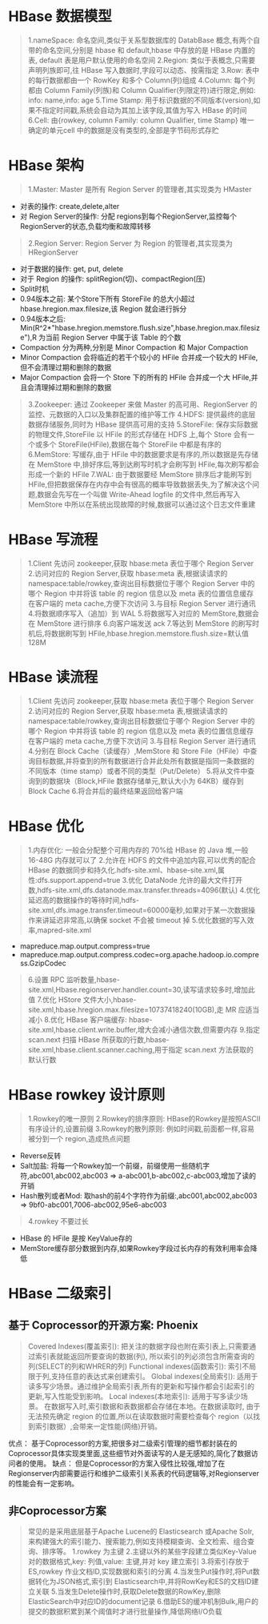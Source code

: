 # HBase 数据模型
> 1.nameSpace: 命名空间,类似于关系型数据库的 DatabBase 概念,有两个自带的命名空间,分别是 hbase 和 default,hbase 中存放的是 HBase 内置的表,
default 表是用户默认使用的命名空间
> 2.Region: 类似于表概念,只需要声明列族即可,往 HBase 写入数据时,字段可以动态、按需指定
> 3.Row: 表中的每行数据都由一个 RowKey 和多个 Column(列)组成
> 4.Column: 每个列都由 Column Family(列族)和 Column Qualifier(列限定符)进行限定,例如: info: name,info: age
> 5.Time Stamp: 用于标识数据的不同版本(version),如果不指定时间戳,系统会自动为其加上该字段,其值为写入 HBase 的时间
> 6.Cell: 由{rowkey, column Family: column Qualifier, time Stamp} 唯一确定的单元cell 中的数据是没有类型的,全部是字节码形式存贮

# HBase 架构
> 1.Master: Master 是所有 Region Server 的管理者,其实现类为 HMaster
- 对表的操作: create,delete,alter
- 对 Region Server的操作: 分配 regions到每个RegionServer,监控每个 RegionServer的状态,负载均衡和故障转移
> 2.Region Server: Region Server 为 Region 的管理者,其实现类为 HRegionServer
- 对于数据的操作: get, put, delete
- 对于 Region 的操作: splitRegion(切)、compactRegion(压)
- Split时机
- 0.94版本之前: 某个Store下所有 StoreFile 的总大小超过 hbase.hregion.max.filesize,该 Region 就会进行拆分
- 0.94版本之后: Min(R^2*"hbase.hregion.memstore.flush.size",hbase.hregion.max.filesize"),R 为当前 Region Server 中属于该 Table 的个数
- Compaction 分为两种,分别是 Minor Compaction 和 Major Compaction
- Minor Compaction 会将临近的若干个较小的 HFile 合并成一个较大的 HFile,但不会清理过期和删除的数据
- Major Compaction 会将一个 Store 下的所有的 HFile 合并成一个大 HFile,并且会清理掉过期和删除的数据

> 3.Zookeeper: 通过 Zookeeper 来做 Master 的高可用、RegionServer 的监控、元数据的入口以及集群配置的维护等工作
> 4.HDFS: 提供最终的底层数据存储服务,同时为 HBase 提供高可用的支持
> 5.StoreFile: 保存实际数据的物理文件,StoreFile 以 HFile 的形式存储在 HDFS 上,每个 Store 会有一个或多个 StoreFile(HFile),数据在每个 StoreFile 中都是有序的
> 6.MemStore: 写缓存,由于 HFile 中的数据要求是有序的,所以数据是先存储在 MemStore 中,排好序后,等到达刷写时机才会刷写到 HFile,每次刷写都会形成一个新的 HFile
> 7.WAL: 由于数据要经 MemStore 排序后才能刷写到 HFile,但把数据保存在内存中会有很高的概率导致数据丢失,为了解决这个问题,数据会先写在一个叫做 Write-Ahead logfile 的文件中,然后再写入 MemStore 中所以在系统出现故障的时候,数据可以通过这个日志文件重建

# HBase 写流程
> 1.Client 先访问 zookeeper,获取 hbase:meta 表位于哪个 Region Server
> 2.访问对应的 Region Server,获取 hbase:meta 表,根据读请求的 namespace:table/rowkey,查询出目标数据位于哪个 Region Server 中的哪个 Region 中并将该 table 的 region 信息以及 meta 表的位置信息缓存在客户端的 meta cache,方便下次访问
> 3.与目标 Region Server 进行通讯
> 4.将数据顺序写入（追加）到 WAL
> 5.将数据写入对应的 MemStore,数据会在 MemStore 进行排序
> 6.向客户端发送 ack
> 7.等达到 MemStore 的刷写时机后,将数据刷写到 HFile,hbase.hregion.memstore.flush.size=默认值 128M
             
# HBase 读流程
> 1.Client 先访问 zookeeper,获取 hbase:meta 表位于哪个 Region Server
> 2.访问对应的 Region Server,获取 hbase:meta 表,根据读请求的 namespace:table/rowkey,查询出目标数据位于哪个 Region Server 中的哪个 Region 中并将该 table 的 region 信息以及 meta 表的位置信息缓存在客户端的 meta cache,方便下次访问
> 3.与目标 Region Server 进行通讯
> 4.分别在 Block Cache（读缓存）,MemStore 和 Store File（HFile）中查询目标数据,并将查到的所有数据进行合并此处所有数据是指同一条数据的不同版本（time stamp）或者不同的类型（Put/Delete）
> 5.将从文件中查询到的数据块（Block,HFile 数据存储单元,默认大小为 64KB）缓存到Block Cache
> 6.将合并后的最终结果返回给客户端

# HBase 优化
> 1.内存优化: 一般会分配整个可用内存的 70%给 HBase 的 Java 堆,一般 16-48G 内存就可以了
> 2.允许在 HDFS 的文件中追加内容,可以优秀的配合 HBase 的数据同步和持久化.hdfs-site.xml、hbase-site.xml,属性:dfs.support.append=true
> 3.优化 DataNode 允许的最大文件打开数,hdfs-site.xml,dfs.datanode.max.transfer.threads=4096(默认)
> 4.优化延迟高的数据操作的等待时间,hdfs-site.xml,dfs.image.transfer.timeout=60000毫秒,如果对于某一次数据操作来讲延迟非常高,以确保 socket 不会被 timeout 掉
> 5.优化数据的写入效率,mapred-site.xml
- mapreduce.map.output.compress=true
- mapreduce.map.output.compress.codec=org.apache.hadoop.io.compress.GzipCodec
> 6.设置 RPC 监听数量,hbase-site.xml,Hbase.regionserver.handler.count=30,读写请求较多时,增加此值
> 7.优化 HStore 文件大小,hbase-site.xml,hbase.hregion.max.filesize=10737418240(10GB),走 MR 应适当减小
> 8.优化 HBase 客户端缓存: hbase-site.xml,hbase.client.write.buffer,增大会减小通信次数,但需要内存
> 9.指定 scan.next 扫描 HBase 所获取的行数,hbase-site.xml,hbase.client.scanner.caching,用于指定 scan.next 方法获取的默认行数

# HBase rowkey 设计原则
> 1.Rowkey的唯一原则
> 2.Rowkey的排序原则: HBase的Rowkey是按照ASCII有序设计的,设置前缀
> 3.Rowkey的散列原则: 例如时间戳,前面都一样,容易被分到一个 region,造成热点问题
- Reverse反转
- Salt加盐: 将每一个Rowkey加一个前缀，前缀使用一些随机字符,abc001,abc002,abc003 => a-abc001,b-abc002,c-abc003,增加了读的开销
- Hash散列或者Mod: 取hash的前4个字符作为前缀:,abc001,abc002,abc003 => 9bf0-abc001,7006-abc002,95e6-abc003
> 4.rowkey 不要过长
- HBase 的 HFile 是按 KeyValue存的
- MemStore缓存部分数据到内存,如果Rowkey字段过长内存的有效利用率会降低

# HBase 二级索引
## 基于 Coprocessor的开源方案: Phoenix
> Covered Indexes(覆盖索引): 把关注的数据字段也附在索引表上,只需要通过索引表就能返回所要查询的数据(列), 所以索引的列必须包含所需查询的列(SELECT的列和WHRER的列)
> Functional indexes(函数索引): 索引不局限于列,支持任意的表达式来创建索引。
> Global indexes(全局索引): 适用于读多写少场景。通过维护全局索引表,所有的更新和写操作都会引起索引的更新,写入性能受到影响。 
> Local indexes(本地索引): 适用于写多读少场景。 在数据写入时,索引数据和表数据都会存储在本地。在数据读取时, 由于无法预先确定 region 的位置,所以在读取数据时需要检查每个 region（以找到索引数据）,会带来一定性能(网络)开销。

优点： 基于Coprocessor的方案,把很多对二级索引管理的细节都封装在的Coprocessor具体实现类里面,这些细节对外面读写的人是无感知的,简化了数据访问者的使用。
缺点： 但是Coprocessor的方案入侵性比较强,增加了在Regionserver内部需要运行和维护二级索引关系表的代码逻辑等,对Regionserver的性能会有一定影响。

## 非Coprocessor方案
> 常见的是采用底层基于Apache Lucene的 Elasticsearch 或Apache Solr,来构建强大的索引能力、搜索能力,例如支持模糊查询、全文检索、组合查询、排序等。
> 1.rowkey 为主键
> 2.主键以外的某些字段建立类似Key-Value对的数据格式,key: 列值,value: 主键,并对 key 建立索引
> 3.将索引存放于 ES,rowkey 作业文档ID,实现数据和索引的分离
> 4.当发生Put操作时,将Put数据转化为JSON格式,索引到 Elasticsearch中,并将RowKey和ES的文档ID建立关联
> 5.当发生Delete操作时,获取Delete数据的RowKey,删除ElasticSearch中对应ID的document记录
> 6.借助ES的缓冲机制Bulk,用户的提交的数据积累到某个阈值时才进行批量操作,降低网络I/O负载